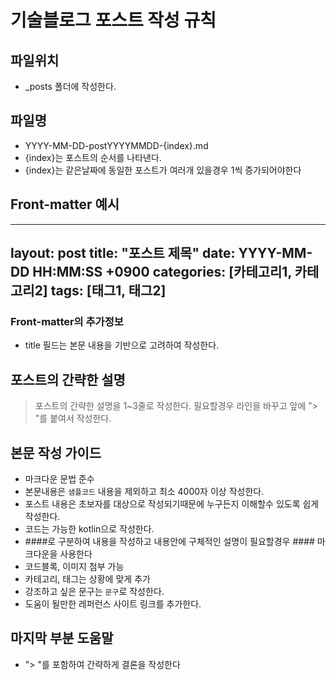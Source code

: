 # 기술블로그 포스트 작성 규칙

## 파일위치
- _posts 폴더에 작성한다.

## 파일명
- YYYY-MM-DD-postYYYYMMDD-{index}.md
- {index}는 포스트의 순서를 나타낸다.
- {index}는 같은날짜에 동일한 포스트가 여러개 있을경우 1씩 증가되어야한다

## Front-matter 예시
---
layout: post
title: "포스트 제목"
date: YYYY-MM-DD HH:MM:SS +0900
categories: [카테고리1, 카테고리2]
tags: [태그1, 태그2]
---

### Front-matter의 추가정보
- title 필드는 본문 내용을 기반으로 고려하여 작성한다.

## 포스트의 간략한 설명
> 포스트의 간략한 설명을 1~3줄로 작성한다. 필요할경우 라인을 바꾸고 앞에 "> "를 붙여서 작성한다.

## 본문 작성 가이드
- 마크다운 문법 준수
- 본문내용은 ```샘플코드``` 내용을 제외하고 최소 4000자 이상 작성한다.
- 포스트 내용은 초보자를 대상으로 작성되기때문에 누구든지 이해할수 있도록 쉽게 작성한다.
- 코드는 가능한 kotlin으로 작성한다.
- ####로 구분하여 내용을 작성하고 내용안에 구체적인 설명이 필요할경우 #### 마크다운을 사용한다
- 코드블록, 이미지 첨부 가능
- 카테고리, 태그는 상황에 맞게 추가
- 강조하고 싶은 문구는 `문구`로 작성한다.
- 도움이 될만한 레퍼런스 사이트 링크를 추가한다.

## 마지막 부분 도움말
- "> "를 포함하여 간략하게 결론을 작성한다
